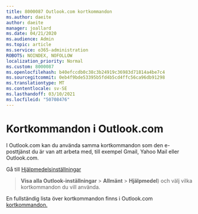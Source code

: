 ```yaml
---
title: 8000087 Outlook.com kortkommandon
ms.author: daeite
author: daeite
manager: joallard
ms.date: 04/21/2020
ms.audience: Admin
ms.topic: article
ms.service: o365-administration
ROBOTS: NOINDEX, NOFOLLOW
localization_priority: Normal
ms.custom: 8000087
ms.openlocfilehash: b40efccdb0c38c3b24919c36983d71814a4be7c4
ms.sourcegitcommit: 0eb4f9bde53395b5fd4b5cd4ffc56ca96db91298
ms.translationtype: MT
ms.contentlocale: sv-SE
ms.lasthandoff: 03/10/2021
ms.locfileid: "50708476"
---
```

# <a name="keyboard-shortcuts-in-outlookcom"></a>Kortkommandon i Outlook.com

I Outlook.com kan du använda samma kortkommandon som den e-posttjänst du är van att arbeta med, till exempel Gmail, Yahoo Mail eller Outlook.com.

Gå till [Hjälpmedelsinställningar](https://go.microsoft.com/fwlink/?linkid=2080840)  
 > **Visa alla Outlook-inställningar**  >  **Allmänt**  >  **Hjälpmedel**) och välj vilka kortkommandon du vill använda.

En fullständig lista över kortkommandon finns i Outlook.com [kortkommandon.](https://support.microsoft.com/topic/keyboard-shortcuts-for-outlook-3cdeb221-7ae5-4c1d-8c1d-9e63216c1efd)